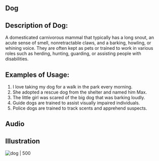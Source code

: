 Dog
--
## Description of Dog:
A domesticated carnivorous mammal that typically has a long snout, an acute sense of smell, nonretractable claws, and a barking, howling, or whining voice. They are often kept as pets or trained to work in various roles such as herding, hunting, guarding, or assisting people with disabilities.
## Examples of Usage:
1. I love taking my dog for a walk in the park every morning.
2. She adopted a rescue dog from the shelter and named him Max.
3. The little girl was scared of the big dog that was barking loudly.
4. Guide dogs are trained to assist visually impaired individuals.
5. Police dogs are trained to track scents and apprehend suspects.
## Audio

## Illustration
![dog | 500](https://oaidalleapiprodscus.blob.core.windows.net/private/org-qFpGQCsYXO6ZWXepP0pas1Gk/user-jrFXylB7R0V1Qoa5xjahv6mK/img-hmwskGoz4UJe60MkCLiXX5qG.png?st=2023-12-11T17%3A35%3A48Z&se=2023-12-11T19%3A35%3A48Z&sp=r&sv=2021-08-06&sr=b&rscd=inline&rsct=image/png&skoid=6aaadede-4fb3-4698-a8f6-684d7786b067&sktid=a48cca56-e6da-484e-a814-9c849652bcb3&skt=2023-12-10T21%3A42%3A00Z&ske=2023-12-11T21%3A42%3A00Z&sks=b&skv=2021-08-06&sig=UY9smJ2jfucmtqpq0srscqzqqt4gOUnc0U4QJ6a1U2A%3D)


